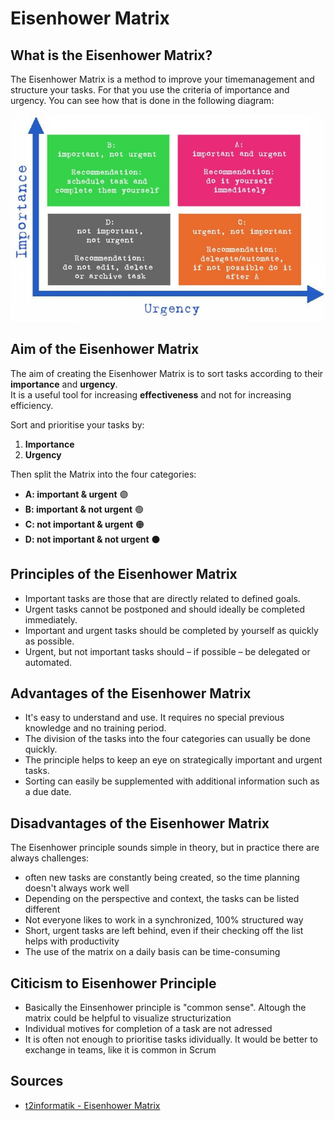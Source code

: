 # Eisenhower Matrix

## What is the Eisenhower Matrix?

The Eisenhower Matrix is a method to improve your timemanagement and structure your tasks. For that you use the criteria of importance and urgency. You can see how that is done in the following diagram:

![eisenhower_matrix](the-eisenhower-matrix.jpg)

## Aim of the Eisenhower Matrix

The aim of creating the Eisenhower Matrix is to sort tasks according to their **importance** and **urgency**.  
It is a useful tool for increasing **effectiveness** and not for increasing efficiency.

Sort and prioritise your tasks by:

1. **Importance**
2. **Urgency**

Then split the Matrix into the four categories:

- **A: important & urgent** 🟣
- **B: important & not urgent** 🟢
- **C: not important & urgent** 🟠
- **D: not important & not urgent** ⚫

## Principles of the Eisenhower Matrix

- Important tasks are those that are directly related to defined goals.
- Urgent tasks cannot be postponed and should ideally be completed immediately.
- Important and urgent tasks should be completed by yourself as quickly as possible.
- Urgent, but not important tasks should – if possible – be delegated or automated.

## Advantages of the Eisenhower Matrix

- It's easy to understand and use. It requires no special previous knowledge and no training period.
- The division of the tasks into the four categories can usually be done quickly.
- The principle helps to keep an eye on strategically important and urgent tasks.
- Sorting can easily be supplemented with additional information such as a due date.

## Disadvantages of the Eisenhower Matrix

The Eisenhower principle sounds simple in theory, but in practice there are always challenges:

- often new tasks are constantly being created, so the time planning doesn't always work well
- Depending on the perspective and context, the tasks can be listed different
- Not everyone likes to work in a synchronized, 100% structured way
- Short, urgent tasks are left behind, even if their checking off the list helps with productivity
- The use of the matrix on a daily basis can be time-consuming

## Citicism to Eisenhower Principle

- Basically the Einsenhower principle is "common sense". Altough the matrix could be helpful to visualize structurization
- Individual motives for completion of a task are not adressed
- It is often not enough to prioritise tasks idividually. It would be better to exchange in teams, like it is common in Scrum

## Sources

- [t2informatik - Eisenhower Matrix](https://t2informatik.de/en/smartpedia/eisenhower-matrix/)
